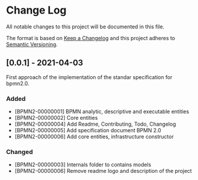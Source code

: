 # Change Log

All notable changes to this project will be documented in this file.

The format is based on [Keep a Changelog](http://keepachangelog.com/)
and this project adheres to [Semantic Versioning](http://semver.org/).

## [0.0.1] - 2021-04-03

First approach of the implementation of the standar specification for bpmn2.0.

### Added

- [BPMN2-00000001] BPMN analytic, descriptive and executable entities
- [BPMN2-00000002] Core entities
- [BPMN2-00000004] Add Readme, Contributing, Todo, Changelog
- [BPMN2-00000005] Add specification document BPMN 2.0
- [BPMN2-00000006] Add core entities, infrastructure constructor

### Changed

- [BPMN2-00000003] Internals folder to contains models
- [BPMN2-00000006] Remove readme logo and description of the project
